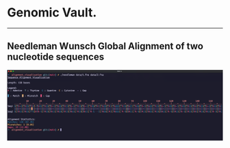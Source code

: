 # Genomic Vault.
---
##  Needleman Wunsch Global Alignment of two nucleotide sequences
![terminal.png](terminal.png)
